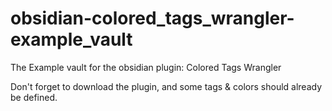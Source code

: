 # obsidian-colored_tags_wrangler-example_vault
The Example vault for the obsidian plugin: Colored Tags Wrangler

Don't forget to download the plugin, and some tags & colors should already be defined.